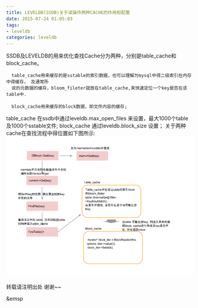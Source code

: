```yaml
---
title: LEVELDB(SSDB)关于读操作两种CACHE的作用和配置
date: 2015-07-24 01:05:03
tags: 
- leveldb
categories: leveldb
---
```

SSDB及LEVELDB的用来优化查找Cache分为两种，分别是table_cache和block_cache。
``` 
  table_cache用来缓存的是sstable的索引数据，也可以理解为mysql中得二级索引在内存中得缓存， 及通常所
  说的元数据的缓存，bloom_fileter就放在table_cache,来快速定位一个key是否在该table中.

  block_cache用来缓存的block数据，即文件内容的缓存;
``` 
table_cache 在ssdb中通过leveldb.max_open_files 来设置，最大1000个table及1000个sstable文件;
block_cache 通过leveldb.block_size 设置；
关于两种cache在查找流程中得位置如下图所示:
![](http://raw.githubusercontent.com/wangxuemin/myblog/master/pic_bak/leveldb-cache-1.png) 

转载请注明出处 谢谢~~



&emsp